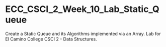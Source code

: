 # ECC_CSCI_2_Week_10_Lab_Static_Queue
Create a Static Queue and its Algorithms implemented via an Array. Lab for El Camino College CSCI 2 - Data Structures.
